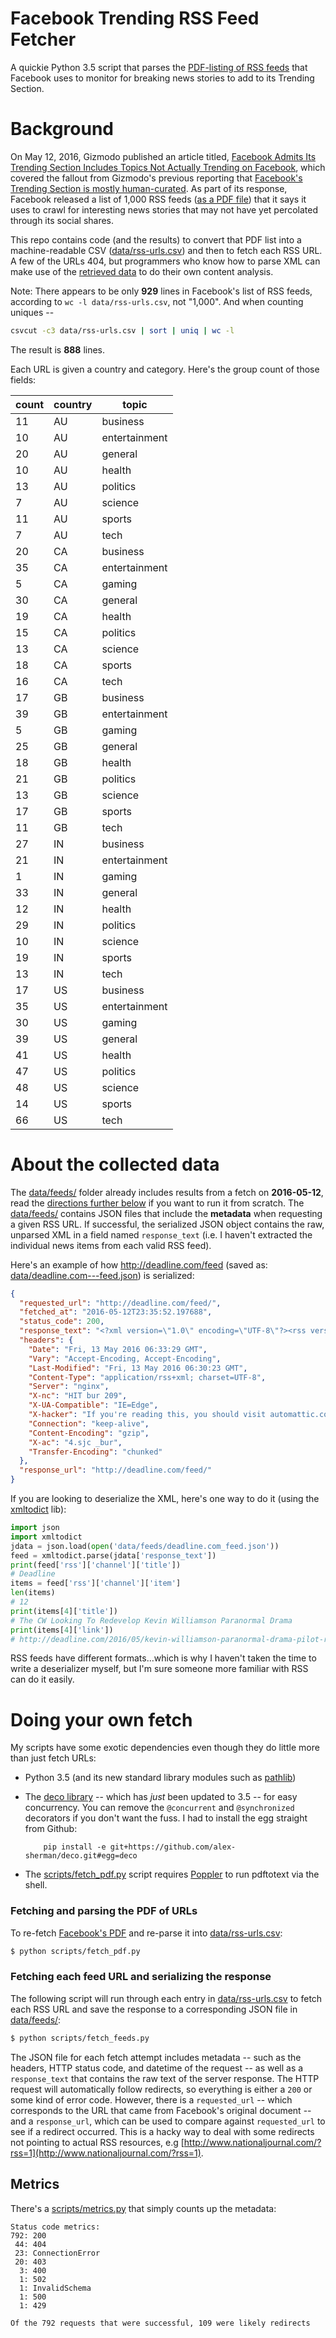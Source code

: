 # Facebook Trending RSS Feed Fetcher

A quickie Python 3.5 script that parses the [PDF-listing of RSS feeds](data/rss-urls.pdf) that Facebook uses to monitor for breaking news stories to add to its Trending Section.

# Background

On May 12, 2016, Gizmodo published an article titled, [Facebook Admits Its Trending Section Includes Topics Not Actually Trending on Facebook](http://gizmodo.com/facebook-admits-its-trending-section-includes-topics-no-1776319308), which covered the fallout from Gizmodo's previous reporting that [Facebook's Trending Section is mostly human-curated](http://gizmodo.com/former-facebook-workers-we-routinely-suppressed-conser-1775461006). As part of its response, Facebook released a list of 1,000 RSS feeds ([as a PDF file](https://fbnewsroomus.files.wordpress.com/2016/05/rss-urls.pdf)) that it says it uses to crawl for interesting news stories that may not have yet percolated through its social shares.

This repo contains code (and the results) to convert that PDF list into a machine-readable CSV ([data/rss-urls.csv](data/rss-urls.csv)) and then to fetch each RSS URL. A few of the URLs 404, but programmers who know how to parse XML can make use of the [retrieved data](data/feeds/) to do their own content analysis.

Note: There appears to be only __929__ lines in Facebook's list of RSS feeds, according to `wc -l data/rss-urls.csv`, not "1,000". And when counting uniques --

~~~sh
csvcut -c3 data/rss-urls.csv | sort | uniq | wc -l
~~~

The result is __888__ lines. 

Each URL is given a country and category. Here's the group count of those fields:

| count | country |     topic     |
|-------|---------|---------------|
|    11 | AU      | business      |
|    10 | AU      | entertainment |
|    20 | AU      | general       |
|    10 | AU      | health        |
|    13 | AU      | politics      |
|     7 | AU      | science       |
|    11 | AU      | sports        |
|     7 | AU      | tech          |
|    20 | CA      | business      |
|    35 | CA      | entertainment |
|     5 | CA      | gaming        |
|    30 | CA      | general       |
|    19 | CA      | health        |
|    15 | CA      | politics      |
|    13 | CA      | science       |
|    18 | CA      | sports        |
|    16 | CA      | tech          |
|    17 | GB      | business      |
|    39 | GB      | entertainment |
|     5 | GB      | gaming        |
|    25 | GB      | general       |
|    18 | GB      | health        |
|    21 | GB      | politics      |
|    13 | GB      | science       |
|    17 | GB      | sports        |
|    11 | GB      | tech          |
|    27 | IN      | business      |
|    21 | IN      | entertainment |
|     1 | IN      | gaming        |
|    33 | IN      | general       |
|    12 | IN      | health        |
|    29 | IN      | politics      |
|    10 | IN      | science       |
|    19 | IN      | sports        |
|    13 | IN      | tech          |
|    17 | US      | business      |
|    35 | US      | entertainment |
|    30 | US      | gaming        |
|    39 | US      | general       |
|    41 | US      | health        |
|    47 | US      | politics      |
|    48 | US      | science       |
|    14 | US      | sports        |
|    66 | US      | tech          |






# About the collected data

The [data/feeds/](data/feeds/) folder already includes results from a fetch on __2016-05-12__, read the [directions further below](#mark-own-fetch) if you want to run it from scratch. The [data/feeds/](data/feeds/) contains JSON files that include the __metadata__ when requesting a given RSS URL. If successful, the serialized JSON object contains the raw, unparsed XML in a field named `response_text` (i.e. I haven't extracted the individual news items from each valid RSS feed).

Here's an example of how http://deadline.com/feed (saved as: [data/deadline.com---feed.json](data/feeds/deadline.com---feed.json)) is serialized:

~~~json
{
  "requested_url": "http://deadline.com/feed/",
  "fetched_at": "2016-05-12T23:35:52.197688",
  "status_code": 200,
  "response_text": "<?xml version=\"1.0\" encoding=\"UTF-8\"?><rss version=\"2.0\"\n\txmlns:content=\"http://purl.org/rss/1.0/modules/content/\"\n\txmlns:wfw=\"http://wellformedweb.org/CommentAPI/\"\n\txmlns:dc=\"http://purl.org/dc/elements/1.1/\"\n...</channel>\n</rss>\n",
  "headers": {
    "Date": "Fri, 13 May 2016 06:33:29 GMT",
    "Vary": "Accept-Encoding, Accept-Encoding",
    "Last-Modified": "Fri, 13 May 2016 06:30:23 GMT",
    "Content-Type": "application/rss+xml; charset=UTF-8",
    "Server": "nginx",
    "X-nc": "HIT bur 209",
    "X-UA-Compatible": "IE=Edge",
    "X-hacker": "If you're reading this, you should visit automattic.com/jobs and apply to join the fun, mention this header.",
    "Connection": "keep-alive",
    "Content-Encoding": "gzip",
    "X-ac": "4.sjc _bur",
    "Transfer-Encoding": "chunked"
  },
  "response_url": "http://deadline.com/feed/"
}
~~~


If you are looking to deserialize the XML, here's one way to do it (using the [xmltodict](https://github.com/martinblech/xmltodict) lib):

~~~py
import json
import xmltodict
jdata = json.load(open('data/feeds/deadline.com_feed.json'))
feed = xmltodict.parse(jdata['response_text'])
print(feed['rss']['channel']['title'])
# Deadline
items = feed['rss']['channel']['item']
len(items)
# 12
print(items[4]['title']) 
# The CW Looking To Redevelop Kevin Williamson Paranormal Drama
print(items[4]['link'])
# http://deadline.com/2016/05/kevin-williamson-paranormal-drama-pilot-redeveloped-the-cw-1201755022/
~~~

RSS feeds have different formats...which is why I haven't taken the time to write a deserializer myself, but I'm sure someone more familiar with RSS can do it easily.



<a id="mark-own-fetch"></a>

# Doing your own fetch

My scripts have some exotic dependencies even though they do little more than just fetch URLs:

- Python 3.5 (and its new standard library modules such as [pathlib](https://docs.python.org/3/library/pathlib.html))
- The [deco library](https://github.com/alex-sherman/deco) -- which has _just_ been updated to 3.5 -- for easy concurrency. You can remove the `@concurrent` and `@synchronized` decorators if you don't want the fuss. I had to install the egg straight from Github:

          pip install -e git+https://github.com/alex-sherman/deco.git#egg=deco

- The [scripts/fetch_pdf.py](scripts/fetch_pdf.py) script requires [Poppler](https://poppler.freedesktop.org/) to run pdftotext via the shell.



### Fetching and parsing the PDF of URLs


To re-fetch [Facebook's PDF](https://fbnewsroomus.files.wordpress.com/2016/05/rss-urls.pdf) and re-parse it into [data/rss-urls.csv](data/rss-urls.csv):

~~~sh
$ python scripts/fetch_pdf.py 
~~~


### Fetching each feed URL and serializing the response

The following script will run through each entry in [data/rss-urls.csv](data/rss-urls.csv) to fetch each RSS URL and save the response to a corresponding JSON file in [data/feeds/](data/feeds/):

~~~sh
$ python scripts/fetch_feeds.py 
~~~

The JSON file for each fetch attempt includes metadata -- such as the headers, HTTP status code, and datetime of the request -- as well as a `response_text` that contains the raw text of the server response. The HTTP request will automatically follow redirects, so everything is either a `200` or some kind of error code. However, there is a `requested_url` -- which corresponds to the URL that came from Facebook's original document -- and a `response_url`, which can be used to compare against `requested_url` to see if a redirect occurred. This is a hacky way to deal with some redirects not pointing to actual RSS resources, e.g [http://www.nationaljournal.com/?rss=1](http://www.nationaljournal.com/?rss=1).


## Metrics

There's a [scripts/metrics.py](scripts/metrics.py) that simply counts up the metadata:

~~~
Status code metrics:
792: 200
 44: 404
 23: ConnectionError
 20: 403
  3: 400
  1: 502
  1: InvalidSchema
  1: 500
  1: 429

Of the 792 requests that were successful, 109 were likely redirects
~~~
